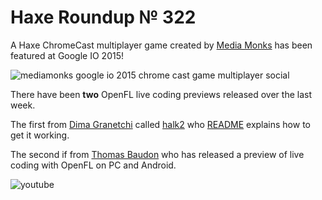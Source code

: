 [_template]: ../templates/roundup.html
[date]: / "2015-05-30 11:15:00"
[modified]: / "2015-05-30 11:15:00"
[published]: / "2015-05-30 11:15:00"
[“”]: a ""
# Haxe Roundup № 322

A Haxe ChromeCast multiplayer game created by [Media Monks][tw1] has been
featured at Google IO 2015!

![mediamonks google io 2015 chrome cast game multiplayer social](/img/322/mediamonks.jpg "MediaMonks ChromeCast game featured at GoogleIO 2015!")

There have been **two** OpenFL live coding previews released over the last week.

The first from [Dima Granetchi][gh1] called [halk2][l1] who [README][l2] explains
how to get it working.

The second if from [Thomas Baudon][tw2] who has released a preview of live coding
with OpenFL on PC and Android.

![youtube](6wBNONffpb8)

[gh1]: https://github.com/profelis "@profelis"

[tw2]: https://twitter.com/thomas_baudon "@thomas_baudon"
[tw1]: https://twitter.com/MediaMonks "@MediaMonks"
	
[l2]: https://github.com/profelis/halk2#readme "Halk2 README"
[l1]: https://github.com/profelis/halk2 "Halk2 on GitHub"